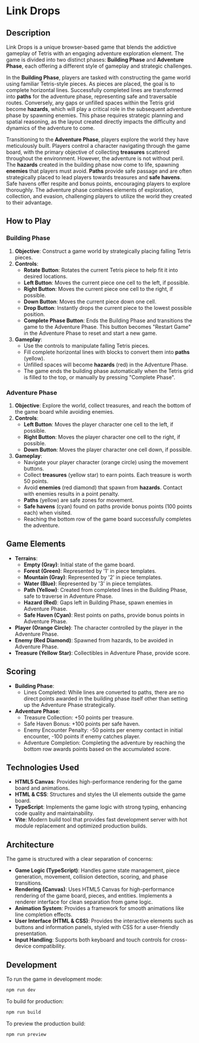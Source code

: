 # Link Drops

## Description

Link Drops is a unique browser-based game that blends the addictive gameplay of Tetris with an engaging adventure exploration element. The game is divided into two distinct phases: **Building Phase** and **Adventure Phase**, each offering a different style of gameplay and strategic challenges.

In the **Building Phase**, players are tasked with constructing the game world using familiar Tetris-style pieces. As pieces are placed, the goal is to complete horizontal lines. Successfully completed lines are transformed into **paths** for the adventure phase, representing safe and traversable routes. Conversely, any gaps or unfilled spaces within the Tetris grid become **hazards**, which will play a critical role in the subsequent adventure phase by spawning enemies. This phase requires strategic planning and spatial reasoning, as the layout created directly impacts the difficulty and dynamics of the adventure to come.

Transitioning to the **Adventure Phase**, players explore the world they have meticulously built. Players control a character navigating through the game board, with the primary objective of collecting **treasures** scattered throughout the environment. However, the adventure is not without peril. The **hazards** created in the building phase now come to life, spawning **enemies** that players must avoid. **Paths** provide safe passage and are often strategically placed to lead players towards treasures and **safe havens**. Safe havens offer respite and bonus points, encouraging players to explore thoroughly. The adventure phase combines elements of exploration, collection, and evasion, challenging players to utilize the world they created to their advantage.

## How to Play

### Building Phase

1.  **Objective**: Construct a game world by strategically placing falling Tetris pieces.
2.  **Controls**:
    *   **Rotate Button**: Rotates the current Tetris piece to help fit it into desired locations.
    *   **Left Button**: Moves the current piece one cell to the left, if possible.
    *   **Right Button**: Moves the current piece one cell to the right, if possible.
    *   **Down Button**: Moves the current piece down one cell.
    *   **Drop Button**: Instantly drops the current piece to the lowest possible position.
    *   **Complete Phase Button**: Ends the Building Phase and transitions the game to the Adventure Phase. This button becomes "Restart Game" in the Adventure Phase to reset and start a new game.
3.  **Gameplay**:
    *   Use the controls to manipulate falling Tetris pieces.
    *   Fill complete horizontal lines with blocks to convert them into **paths** (yellow).
    *   Unfilled spaces will become **hazards** (red) in the Adventure Phase.
    *   The game ends the building phase automatically when the Tetris grid is filled to the top, or manually by pressing "Complete Phase".

### Adventure Phase

1.  **Objective**: Explore the world, collect treasures, and reach the bottom of the game board while avoiding enemies.
2.  **Controls**:
    *   **Left Button**: Moves the player character one cell to the left, if possible.
    *   **Right Button**: Moves the player character one cell to the right, if possible.
    *   **Down Button**: Moves the player character one cell down, if possible.
3.  **Gameplay**:
    *   Navigate your player character (orange circle) using the movement buttons.
    *   Collect **treasures** (yellow star) to earn points. Each treasure is worth 50 points.
    *   Avoid **enemies** (red diamond) that spawn from **hazards**. Contact with enemies results in a point penalty.
    *   **Paths** (yellow) are safe zones for movement.
    *   **Safe havens** (cyan) found on paths provide bonus points (100 points each) when visited.
    *   Reaching the bottom row of the game board successfully completes the adventure.

## Game Elements

*   **Terrains**:
    *   **Empty (Gray)**: Initial state of the game board.
    *   **Forest (Green)**: Represented by '1' in piece templates.
    *   **Mountain (Gray)**: Represented by '2' in piece templates.
    *   **Water (Blue)**: Represented by '3' in piece templates.
    *   **Path (Yellow)**: Created from completed lines in the Building Phase, safe to traverse in Adventure Phase.
    *   **Hazard (Red)**: Gaps left in Building Phase, spawn enemies in Adventure Phase.
    *   **Safe Haven (Cyan)**: Rest points on paths, provide bonus points in Adventure Phase.
*   **Player (Orange Circle)**: The character controlled by the player in the Adventure Phase.
*   **Enemy (Red Diamond)**: Spawned from hazards, to be avoided in Adventure Phase.
*   **Treasure (Yellow Star)**: Collectibles in Adventure Phase, provide score.

## Scoring

*   **Building Phase**:
    *   Lines Completed: While lines are converted to paths, there are no direct points awarded in the building phase itself other than setting up the Adventure Phase strategically.
*   **Adventure Phase**:
    *   Treasure Collection: +50 points per treasure.
    *   Safe Haven Bonus: +100 points per safe haven.
    *   Enemy Encounter Penalty: -50 points per enemy contact in initial encounter, -100 points if enemy catches player.
    *   Adventure Completion: Completing the adventure by reaching the bottom row awards points based on the accumulated score.

## Technologies Used

*   **HTML5 Canvas**: Provides high-performance rendering for the game board and animations.
*   **HTML & CSS**: Structures and styles the UI elements outside the game board.
*   **TypeScript**: Implements the game logic with strong typing, enhancing code quality and maintainability.
*   **Vite**: Modern build tool that provides fast development server with hot module replacement and optimized production builds.

## Architecture

The game is structured with a clear separation of concerns:

*   **Game Logic (TypeScript)**: Handles game state management, piece generation, movement, collision detection, scoring, and phase transitions.
*   **Rendering (Canvas)**: Uses HTML5 Canvas for high-performance rendering of the game board, pieces, and entities. Implements a renderer interface for clean separation from game logic.
*   **Animation System**: Provides a framework for smooth animations like line completion effects.
*   **User Interface (HTML & CSS)**: Provides the interactive elements such as buttons and information panels, styled with CSS for a user-friendly presentation.
*   **Input Handling**: Supports both keyboard and touch controls for cross-device compatibility.

## Development

To run the game in development mode:

```bash
npm run dev
```

To build for production:

```bash
npm run build
```

To preview the production build:

```bash
npm run preview
```
